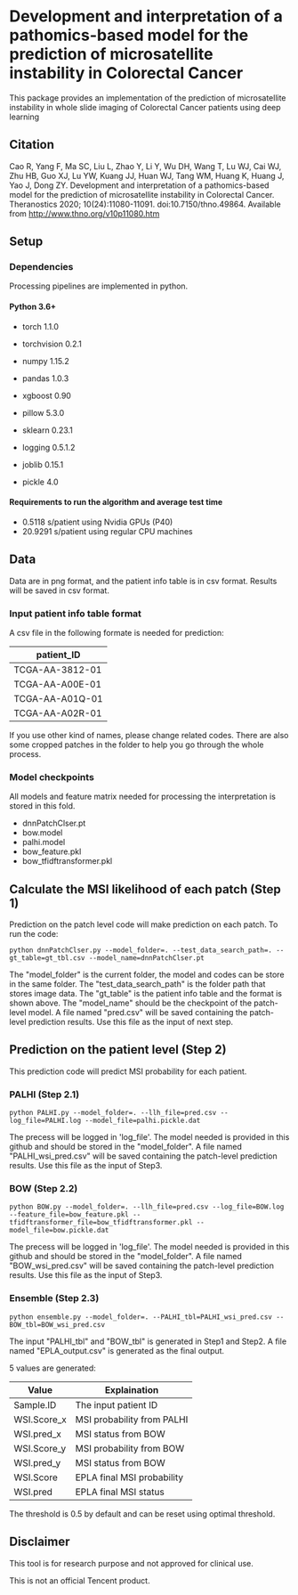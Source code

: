 # Development and interpretation of a pathomics-based model for the prediction of microsatellite instability in Colorectal Cancer

This package provides an implementation of the prediction of microsatellite instability in whole slide imaging of Colorectal Cancer patients using deep learning

## Citation
Cao R, Yang F, Ma SC, Liu L, Zhao Y, Li Y, Wu DH, Wang T, Lu WJ, Cai WJ, Zhu HB, Guo XJ, Lu YW, Kuang JJ, Huan WJ, Tang WM, Huang K, Huang J, Yao J, Dong ZY. Development and interpretation of a pathomics-based model for the prediction of microsatellite instability in Colorectal Cancer. Theranostics 2020; 10(24):11080-11091. doi:10.7150/thno.49864. Available from http://www.thno.org/v10p11080.htm 

## Setup

### Dependencies

Processing pipelines are implemented in python.

#### Python 3.6+
* torch 1.1.0
* torchvision 0.2.1
* numpy 1.15.2
* pandas 1.0.3
* xgboost 0.90
* pillow 5.3.0
* sklearn 0.23.1
* logging 0.5.1.2
* joblib 0.15.1

* pickle 4.0

#### Requirements to run the algorithm and average test time
* 0.5118 s/patient using Nvidia GPUs (P40) 
* 20.9291 s/patient using regular CPU machines

## Data

Data are in png format, and the patient info table is in csv format. Results will be saved in csv format.

### Input patient info table format

A csv file in the following formate is needed for prediction:

patient_ID  |
---|
TCGA-AA-3812-01 |
TCGA-AA-A00E-01 |
TCGA-AA-A01Q-01 |
TCGA-AA-A02R-01 |

If you use other kind of names, please change related codes.
There are also some cropped patches in the folder to help you go through the whole process.

### Model checkpoints

All models and feature matrix needed for processing the interpretation is stored in this fold.
* dnnPatchClser.pt
* bow.model
* palhi.model
* bow_feature.pkl
* bow_tfidftransformer.pkl


## Calculate the MSI likelihood of each patch (Step 1)

Prediction on the patch level code will make prediction on each patch. To run the code:
```
python dnnPatchClser.py --model_folder=. --test_data_search_path=. --gt_table=gt_tbl.csv --model_name=dnnPatchClser.pt
```
The "model_folder" is the current folder, the model and codes can be store in the same folder. 
The "test_data_search_path" is the folder path that stores image data. 
The "gt_table" is the patient info table and the format is shown above.
The "model_name" should be the checkpoint of the patch-level model.
A file named "pred.csv" will be saved containing the patch-level prediction results. Use this file as the input of next step.

## Prediction on the patient level (Step 2)

This prediction code will predict MSI probability for each patient.
### PALHI (Step 2.1)
```
python PALHI.py --model_folder=. --llh_file=pred.csv --log_file=PALHI.log --model_file=palhi.pickle.dat
```
The precess will be logged in 'log_file'. The model needed is provided in this github and should be stored in the "model_folder". A file named "PALHI_wsi_pred.csv" will be saved containing the patch-level prediction results. Use this file as the input of Step3.

### BOW (Step 2.2)

```
python BOW.py --model_folder=. --llh_file=pred.csv --log_file=BOW.log --feature_file=bow_feature.pkl --tfidftransformer_file=bow_tfidftransformer.pkl --model_file=bow.pickle.dat
```
The precess will be logged in 'log_file'. The model needed is provided in this github and should be stored in the "model_folder". A file named "BOW_wsi_pred.csv" will be saved containing the patch-level prediction results. Use this file as the input of Step3.

### Ensemble (Step 2.3)

```
python ensemble.py --model_folder=. --PALHI_tbl=PALHI_wsi_pred.csv --BOW_tbl=BOW_wsi_pred.csv 

```
The input "PALHI_tbl" and "BOW_tbl" is generated in Step1 and Step2. A file named "EPLA_output.csv" is generated as the final output.

5 values are generated:

Value| Explaination              
--- | ---
Sample.ID   | The input patient ID      
WSI.Score_x | MSI probability from PALHI
WSI.pred_x  | MSI status from BOW       
WSI.Score_y | MSI probability from BOW  
WSI.pred_y  | MSI status from BOW       
WSI.Score   | EPLA final MSI probability
WSI.pred    | EPLA final MSI status     

The threshold is 0.5 by default and can be reset using optimal threshold.

## Disclaimer
This tool is for research purpose and not approved for clinical use.

This is not an official Tencent product.
